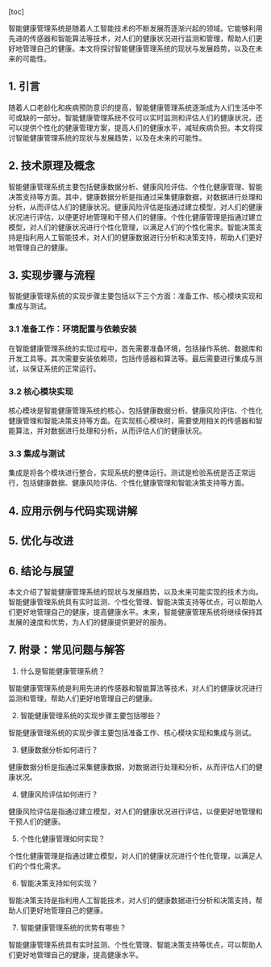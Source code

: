 
[toc]                    
                
                
智能健康管理系统是随着人工智能技术的不断发展而逐渐兴起的领域。它能够利用先进的传感器和智能算法等技术，对人们的健康状况进行监测和管理，帮助人们更好地管理自己的健康。本文将探讨智能健康管理系统的现状与发展趋势，以及在未来的可能性。

## 1. 引言

随着人口老龄化和疾病预防意识的提高，智能健康管理系统逐渐成为人们生活中不可或缺的一部分。智能健康管理系统不仅可以实时监测和评估人们的健康状况，还可以提供个性化的健康管理方案，提高人们的健康水平，减轻疾病负担。本文将探讨智能健康管理系统的现状与发展趋势，以及在未来的可能性。

## 2. 技术原理及概念

智能健康管理系统主要包括健康数据分析、健康风险评估、个性化健康管理、智能决策支持等方面。其中，健康数据分析是指通过采集健康数据，对数据进行处理和分析，从而评估人们的健康状况。健康风险评估是指通过建立模型，对人们的健康状况进行评估，以便更好地管理和干预人们的健康。个性化健康管理是指通过建立模型，对人们的健康状况进行个性化管理，以满足人们的个性化需求。智能决策支持是指利用人工智能技术，对人们的健康数据进行分析和决策支持，帮助人们更好地管理自己的健康。

## 3. 实现步骤与流程

智能健康管理系统的实现步骤主要包括以下三个方面：准备工作、核心模块实现和集成与测试。

### 3.1 准备工作：环境配置与依赖安装

在智能健康管理系统的实现过程中，首先需要准备环境，包括操作系统、数据库和开发工具等。其次需要安装依赖项，包括传感器和算法等。最后需要进行集成与测试，以保证系统的正常运行。

### 3.2 核心模块实现

核心模块是智能健康管理系统的核心，包括健康数据分析、健康风险评估、个性化健康管理和智能决策支持等方面。在实现核心模块时，需要使用相关的传感器和智能算法，并对数据进行处理和分析，从而评估人们的健康状况。

### 3.3 集成与测试

集成是将各个模块进行整合，实现系统的整体运行。测试是检验系统是否正常运行，包括健康数据、健康风险评估、个性化健康管理和智能决策支持等方面。

## 4. 应用示例与代码实现讲解

## 5. 优化与改进

## 6. 结论与展望

本文介绍了智能健康管理系统的现状与发展趋势，以及未来可能实现的技术方向。智能健康管理系统具有实时监测、个性化管理、智能决策支持等优点，可以帮助人们更好地管理自己的健康，提高健康水平。未来，智能健康管理系统将继续保持其发展的速度和优势，为人们的健康提供更好的服务。

## 7. 附录：常见问题与解答

1. 什么是智能健康管理系统？

智能健康管理系统是利用先进的传感器和智能算法等技术，对人们的健康状况进行监测和管理，帮助人们更好地管理自己的健康。

2. 智能健康管理系统的实现步骤主要包括哪些？

智能健康管理系统的实现步骤主要包括准备工作、核心模块实现和集成与测试。

3. 健康数据分析如何进行？

健康数据分析是指通过采集健康数据，对数据进行处理和分析，从而评估人们的健康状况。

4. 健康风险评估如何进行？

健康风险评估是指通过建立模型，对人们的健康状况进行评估，以便更好地管理和干预人们的健康。

5. 个性化健康管理如何实现？

个性化健康管理是指通过建立模型，对人们的健康状况进行个性化管理，以满足人们的个性化需求。

6. 智能决策支持如何实现？

智能决策支持是指利用人工智能技术，对人们的健康数据进行分析和决策支持，帮助人们更好地管理自己的健康。

7. 智能健康管理系统的优势有哪些？

智能健康管理系统具有实时监测、个性化管理、智能决策支持等优点，可以帮助人们更好地管理自己的健康，提高健康水平。

